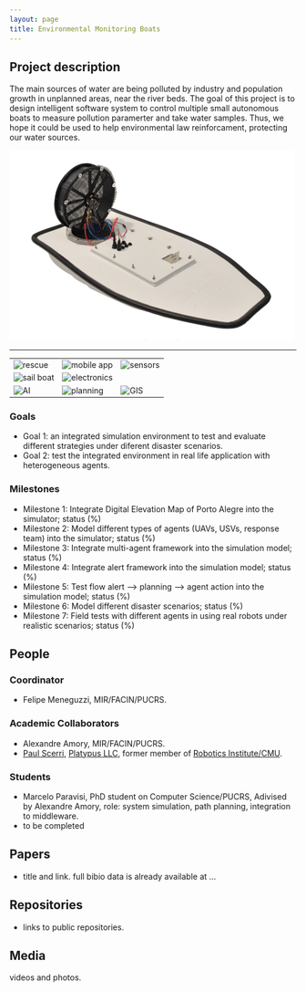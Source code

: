 ```yaml
---
layout: page
title: Environmental Monitoring Boats
---
```


## Project description

The main sources of water are being polluted by industry and population growth in unplanned areas, near the river beds.
The goal of this project is to design intelligent software system to control multiple small autonomous boats to measure pollution paramerter and take water samples.
Thus, we hope it could be used to help environmental law reinforcament, protecting our water sources.

![Alt text](../images/projects/pve-boats/lutra.png?raw=true "Lutra Airboat")

---

| | | |
| --- | --- | --- | 
![rescue](../images/rescue.png "for rescue") | ![mobile app](../images/mob-app.png "mobile app") |  ![sensors](../images/sensor.png "sensors") |
| ![sail boat](../images/sail-boat.png "sail boat")  | ![electronics](../images/electronics.png "electronics")  | |
| ![AI](../images/ia.png "AI") |  ![planning](../images/planning.png "planning") |  ![GIS](../images/geo.png "GIS app")   | 

### Goals

 - Goal 1: an integrated simulation environment to test and evaluate different strategies under diferent disaster scenarios.
 - Goal 2: test the integrated environment in real life application with heterogeneous agents.

### Milestones

 - Milestone 1: Integrate Digital Elevation Map of Porto Alegre into the simulator; status (%)
 - Milestone 2: Model different types of agents (UAVs, USVs, response team) into the simulator; status (%)
 - Milestone 3: Integrate multi-agent framework into the simulation model; status (%)
 - Milestone 4: Integrate alert framework into the simulation model; status (%)
 - Milestone 5: Test flow alert --> planning --> agent action into the simulation model; status (%)
 - Milestone 6: Model different disaster scenarios; status (%)
 - Milestone 7: Field tests with different agents in using real robots under realistic scenarios; status (%)

## People

### Coordinator

 - Felipe Meneguzzi, MIR/FACIN/PUCRS.

### Academic Collaborators

 - Alexandre Amory, MIR/FACIN/PUCRS.
 - [Paul Scerri](http://www.cs.cmu.edu/~pscerri/), [Platypus LLC](http://senseplatypus.com/), former member of [Robotics Institute/CMU](http://www.ri.cmu.edu/).


### Students

 - Marcelo Paravisi, PhD student on Computer Science/PUCRS, Adivised by Alexandre Amory, role: system simulation, path planning, integration to middleware.
 - to be completed

## Papers

 - title and link. full bibio data is already available at ...

## Repositories

 - links to public repositories.

## Media 

videos and photos.

